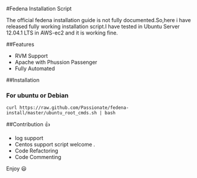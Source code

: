 #Fedena Installation Script 

The official fedena installation guide is not fully documented.So,here i have released fully working installation script.I have tested in Ubuntu Server 12.04.1 LTS in AWS-ec2 and it is working fine. 

##Features 
* RVM Support
* Apache with Phussion Passenger 
* Fully Automated

##Installation 
 
### For ubuntu or Debian
    curl https://raw.github.com/Passionate/fedena-install/master/ubuntu_root_cmds.sh | bash 

##Contribution :thumbsup:
 * log support
 * Centos support script welcome . 
 * Code Refactoring
 * Code Commenting


Enjoy :smiley:
